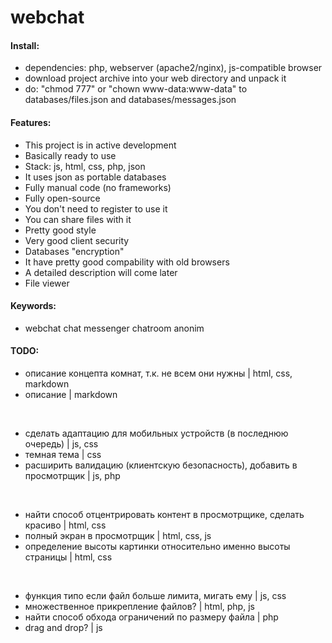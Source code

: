 # webchat

#### Install:

- dependencies: php, webserver (apache2/nginx), js-compatible browser
- download project archive into your web directory and unpack it
- do: "chmod 777" or "chown www-data:www-data" to databases/files.json and databases/messages.json

#### Features:

- This project is in active development
- Basically ready to use
- Stack: js, html, css, php, json
- It uses json as portable databases
- Fully manual code (no frameworks)
- Fully open-source
- You don't need to register to use it
- You can share files with it
- Pretty good style
- Very good client security
- Databases "encryption"
- It have pretty good compability with old browsers
- A detailed description will come later
- File viewer

#### Keywords:

- webchat chat messenger chatroom anonim

#### TODO:

- описание концепта комнат, т.к. не всем они нужны | html, css, markdown
- описание | markdown

<br />

- сделать адаптацию для мобильных устройств (в последнюю очередь) | js, css
- темная тема | css
- расширить валидацию (клиентскую безопасность), добавить в просмотрщик | js, php

<br />

- найти способ отцентрировать контент в просмотрщике, сделать красиво | html, css
- полный экран в просмотрщик | html, css, js
- определение высоты картинки относительно именно высоты страницы | html, css

<br />

- функция типо если файл больше лимита, мигать ему | js, css
- множественное прикрепление файлов? | html, php, js
- найти способ обхода ограничений по размеру файла | php
- drag and drop? | js
